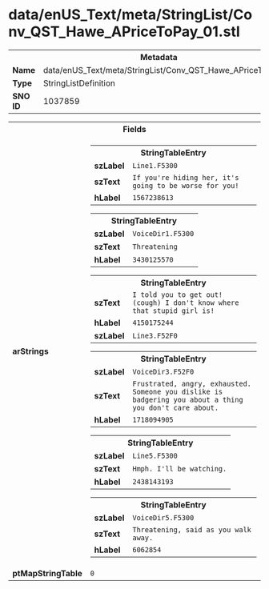 <h1>data/enUS_Text/meta/StringList/Conv_QST_Hawe_APriceToPay_01.stl</h1><table><tr><th colspan="100%">Metadata</th></tr><tr><td><b>Name</b></td><td>data/enUS_Text/meta/StringList/Conv_QST_Hawe_APriceToPay_01.stl</td></tr><tr><td><b>Type</b></td><td>StringListDefinition</td></tr><tr><td><b>SNO ID</b></td><td>1037859</td></tr></table>

<table><tr><th colspan="100%">Fields</th></tr><tr><td><b>arStrings</b></td><td><table><tr><th colspan="100%">StringTableEntry</th></tr><tr><td><b>szLabel</b></td><td><code>Line1.F5300</code></td></tr><tr><td><b>szText</b></td><td><code>If you're hiding her, it's going to be worse for you!</code></td></tr><tr><td><b>hLabel</b></td><td><code>1567238613</code></td></tr></table>


<table><tr><th colspan="100%">StringTableEntry</th></tr><tr><td><b>szLabel</b></td><td><code>VoiceDir1.F5300</code></td></tr><tr><td><b>szText</b></td><td><code>Threatening</code></td></tr><tr><td><b>hLabel</b></td><td><code>3430125570</code></td></tr></table>


<table><tr><th colspan="100%">StringTableEntry</th></tr><tr><td><b>szText</b></td><td><code>I told you to get out! (cough) I don't know where that stupid girl is!</code></td></tr><tr><td><b>hLabel</b></td><td><code>4150175244</code></td></tr><tr><td><b>szLabel</b></td><td><code>Line3.F52F0</code></td></tr></table>


<table><tr><th colspan="100%">StringTableEntry</th></tr><tr><td><b>szLabel</b></td><td><code>VoiceDir3.F52F0</code></td></tr><tr><td><b>szText</b></td><td><code>Frustrated, angry, exhausted. Someone you dislike is badgering you about a thing you don't care about.</code></td></tr><tr><td><b>hLabel</b></td><td><code>1718094905</code></td></tr></table>


<table><tr><th colspan="100%">StringTableEntry</th></tr><tr><td><b>szLabel</b></td><td><code>Line5.F5300</code></td></tr><tr><td><b>szText</b></td><td><code>Hmph. I'll be watching.</code></td></tr><tr><td><b>hLabel</b></td><td><code>2438143193</code></td></tr></table>


<table><tr><th colspan="100%">StringTableEntry</th></tr><tr><td><b>szLabel</b></td><td><code>VoiceDir5.F5300</code></td></tr><tr><td><b>szText</b></td><td><code>Threatening, said as you walk away.</code></td></tr><tr><td><b>hLabel</b></td><td><code>6062854</code></td></tr></table>


</td></tr><tr><td><b>ptMapStringTable</b></td><td><code>0</code></td></tr></table>

